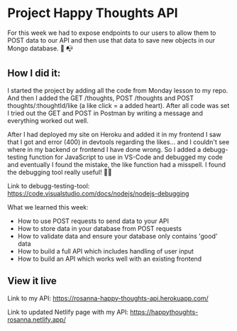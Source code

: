 # Project Happy Thoughts API
For this week we had to expose endpoints to our users to allow them to POST data to our API and then use that data to save new objects in our Mongo database. 🤍 📭

## How I did it:
I started the project by adding all the code from Monday lesson to my repo. And then I added the GET /thoughts, POST /thoughts and POST thoughts/:thoughtId/like (a like click = a added heart). After all code was set I tried out the GET and POST in Postman by writing a message and everything worked out well. 

After I had deployed my site on Heroku and added it in my frontend I saw that I got and error (400) in devtools regarding the likes... and I couldn't see where in my backend or frontend I have done wrong. So I added a debugg-testing function for JavaScript to use in VS-Code and debugged my code and eventually I found the mistake, the like function had a misspell. I found the debugging tool really useful! 👩‍💻

Link to debugg-testing-tool:
https://code.visualstudio.com/docs/nodejs/nodejs-debugging

What we learned this week:
- How to use POST requests to send data to your API
- How to store data in your database from POST requests
- How to validate data and ensure your database only contains 'good' data
- How to build a full API which includes handling of user input
- How to build an API which works well with an existing frontend

## View it live
Link to my API: https://rosanna-happy-thoughts-api.herokuapp.com/

Link to updated Netlify page with my API: https://happythoughts-rosanna.netlify.app/